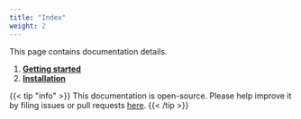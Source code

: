 ```yaml
---
title: "Index"
weight: 2
---
```


This page contains documentation details.

1. [**Getting started**](./getting-started)
2. [**Installation**](./install)

{{< tip "info" >}}
This documentation is open-source. Please help improve it by filing issues or pull requests [here](https://github.com/bench-routes/website).
{{< /tip >}}
